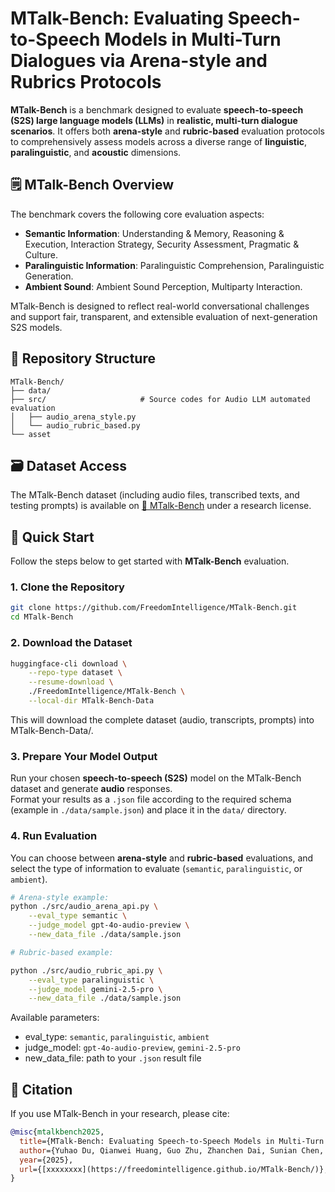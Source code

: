 # MTalk-Bench: Evaluating Speech-to-Speech Models in Multi-Turn Dialogues via Arena-style and Rubrics Protocols

**MTalk-Bench** is a benchmark designed to evaluate **speech-to-speech (S2S) large language models (LLMs)** in **realistic, multi-turn dialogue scenarios**. It offers both **arena-style** and **rubric-based** evaluation protocols to comprehensively assess models across a diverse range of **linguistic**, **paralinguistic**, and **acoustic** dimensions.

## 🗒 MTalk-Bench Overview

The benchmark covers the following core evaluation aspects:
- **Semantic Information**: Understanding & Memory, Reasoning & Execution, Interaction Strategy, Security Assessment, Pragmatic & Culture.
- **Paralinguistic Information**: Paralinguistic Comprehension, Paralinguistic Generation.
- **Ambient Sound**: Ambient Sound Perception, Multiparty Interaction.

MTalk-Bench is designed to reflect real-world conversational challenges and support fair, transparent, and extensible evaluation of next-generation S2S models.


## 📁 Repository Structure
```text
MTalk-Bench/
├── data/
├── src/                     # Source codes for Audio LLM automated evaluation
│   ├── audio_arena_style.py
│   └── audio_rubric_based.py
└── asset
```

## 🗃️ Dataset Access

The MTalk-Bench dataset (including audio files, transcribed texts, and testing prompts) is available on [🤗 MTalk-Bench](https://huggingface.co/datasets/FreedomIntelligence/MTalk-Bench) under a research license.


## 🚀 Quick Start

Follow the steps below to get started with **MTalk-Bench** evaluation.


### 1. Clone the Repository
```bash
git clone https://github.com/FreedomIntelligence/MTalk-Bench.git
cd MTalk-Bench
```

### 2. Download the Dataset
```bash
huggingface-cli download \
    --repo-type dataset \
    --resume-download \
    ./FreedomIntelligence/MTalk-Bench \
    --local-dir MTalk-Bench-Data
```
This will download the complete dataset (audio, transcripts, prompts) into MTalk-Bench-Data/.


### 3. Prepare Your Model Output
Run your chosen **speech-to-speech (S2S)** model on the MTalk-Bench dataset and generate **audio** responses.  
Format your results as a `.json` file according to the required schema (example in `./data/sample.json`) and place it in the `data/` directory.

### 4. Run Evaluation
You can choose between **arena-style** and **rubric-based** evaluations, and select the type of information to evaluate (`semantic`, `paralinguistic`, or `ambient`).
```bash
# Arena-style example:
python ./src/audio_arena_api.py \
    --eval_type semantic \
    --judge_model gpt-4o-audio-preview \
    --new_data_file ./data/sample.json

# Rubric-based example:

python ./src/audio_rubric_api.py \
    --eval_type paralinguistic \
    --judge_model gemini-2.5-pro \
    --new_data_file ./data/sample.json
```
Available parameters:
- eval_type: `semantic`, `paralinguistic`, `ambient`
- judge_model: `gpt-4o-audio-preview`, `gemini-2.5-pro`
- new_data_file: path to your `.json` result file



## 📄 Citation
If you use MTalk-Bench in your research, please cite:

```bibtex
@misc{mtalkbench2025,
  title={MTalk-Bench: Evaluating Speech-to-Speech Models in Multi-Turn Dialogues via Arena-style and Rubrics Protocols},
  author={Yuhao Du, Qianwei Huang, Guo Zhu, Zhanchen Dai, Sunian Chen, Qiming Zhu, Yuhao Zhang, Li Zhou, and Benyou Wang},
  year={2025},
  url={[xxxxxxxx](https://freedomintelligence.github.io/MTalk-Bench/)},
}
```
